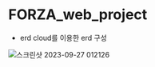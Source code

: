 # FORZA_web_project
* erd cloud를 이용한 erd 구성
  
![스크린샷 2023-09-27 012126](https://github.com/semsemin/FORZA_web_project/assets/114004065/00f12cd0-4423-4f04-83be-4f90df1eda5e)

